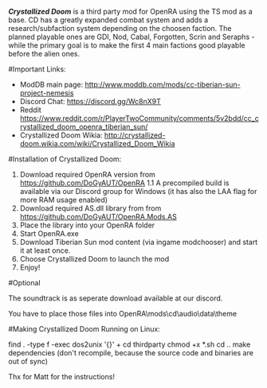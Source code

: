 ***Crystallized Doom*** is a third party mod for OpenRA using the TS mod as a base. CD has a greatly expanded combat system and adds a research/subfaction system depending on the choosen faction.
The planned playable ones are GDI, Nod, Cabal, Forgotten, Scrin and Seraphs - while the primary goal is to make the first 4 main factions good playable before the alien ones.

#Important Links:

- ModDB main page: http://www.moddb.com/mods/cc-tiberian-sun-project-nemesis
- Discord Chat: https://discord.gg/Wc8nX9T
- Reddit https://www.reddit.com/r/PlayerTwoCommunity/comments/5v2bdd/cc_crystallized_doom_openra_tiberian_sun/
- Crystallized Doom Wikia: http://crystallized-doom.wikia.com/wiki/Crystallized_Doom_Wikia

#Installation of Crystallized Doom:

1. Download required OpenRA version from https://github.com/DoGyAUT/OpenRA
1.1 A precompiled build is available via our Discord group for Windows (it has also the LAA flag for more RAM usage enabled)
2. Download required AS.dll library from from https://github.com/DoGyAUT/OpenRA.Mods.AS
3. Place the library into your OpenRA folder
4. Start OpenRA.exe
5. Download Tiberian Sun mod content (via ingame modchooser) and start it at least once.
6. Choose Crystallized Doom to launch the mod
7. Enjoy!

#Optional

The soundtrack is as seperate download available at our discord.

You have to place those files into OpenRA\mods\cd\audio\data\theme

#Making Crystallized Doom Running on Linux:

find . -type f -exec dos2unix '{}' +
cd thirdparty
chmod +x *.sh
cd ..
make dependencies
(don't recompile, because the source code and binaries are out of sync)

Thx for Matt for the instructions!